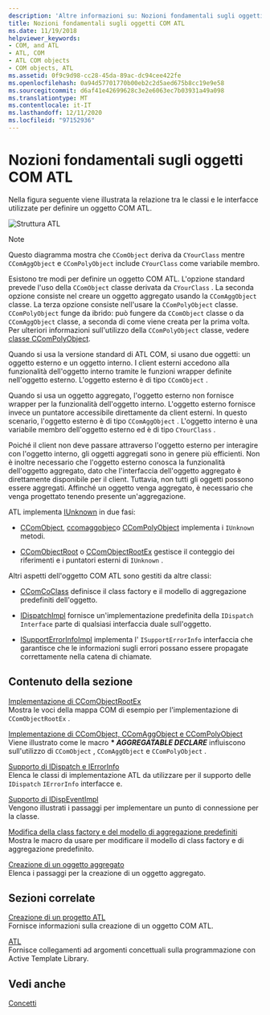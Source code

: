 ```yaml
---
description: 'Altre informazioni su: Nozioni fondamentali sugli oggetti COM ATL'
title: Nozioni fondamentali sugli oggetti COM ATL
ms.date: 11/19/2018
helpviewer_keywords:
- COM, and ATL
- ATL, COM
- ATL COM objects
- COM objects, ATL
ms.assetid: 0f9c9d98-cc28-45da-89ac-dc94cee422fe
ms.openlocfilehash: 0a94d57701770b00eb2c2d5aed675b8cc19e9e58
ms.sourcegitcommit: d6af41e42699628c3e2e6063ec7b03931a49a098
ms.translationtype: MT
ms.contentlocale: it-IT
ms.lasthandoff: 12/11/2020
ms.locfileid: "97152936"
---
```

# <a name="fundamentals-of-atl-com-objects"></a>Nozioni fondamentali sugli oggetti COM ATL

Nella figura seguente viene illustrata la relazione tra le classi e le interfacce utilizzate per definire un oggetto COM ATL.

![Struttura ATL](../atl/media/vc307y1.gif "Struttura ATL")

> [!NOTE]
> Questo diagramma mostra che `CComObject` deriva da `CYourClass` mentre `CComAggObject` e `CComPolyObject` include `CYourClass` come variabile membro.

Esistono tre modi per definire un oggetto COM ATL. L'opzione standard prevede l'uso della `CComObject` classe derivata da `CYourClass` . La seconda opzione consiste nel creare un oggetto aggregato usando la `CComAggObject` classe. La terza opzione consiste nell'usare la `CComPolyObject` classe. `CComPolyObject` funge da ibrido: può fungere da `CComObject` classe o da `CComAggObject` classe, a seconda di come viene creata per la prima volta. Per ulteriori informazioni sull'utilizzo della `CComPolyObject` classe, vedere [classe CComPolyObject](../atl/reference/ccompolyobject-class.md).

Quando si usa la versione standard di ATL COM, si usano due oggetti: un oggetto esterno e un oggetto interno. I client esterni accedono alla funzionalità dell'oggetto interno tramite le funzioni wrapper definite nell'oggetto esterno. L'oggetto esterno è di tipo `CComObject` .

Quando si usa un oggetto aggregato, l'oggetto esterno non fornisce wrapper per la funzionalità dell'oggetto interno. L'oggetto esterno fornisce invece un puntatore accessibile direttamente da client esterni. In questo scenario, l'oggetto esterno è di tipo `CComAggObject` . L'oggetto interno è una variabile membro dell'oggetto esterno ed è di tipo `CYourClass` .

Poiché il client non deve passare attraverso l'oggetto esterno per interagire con l'oggetto interno, gli oggetti aggregati sono in genere più efficienti. Non è inoltre necessario che l'oggetto esterno conosca la funzionalità dell'oggetto aggregato, dato che l'interfaccia dell'oggetto aggregato è direttamente disponibile per il client. Tuttavia, non tutti gli oggetti possono essere aggregati. Affinché un oggetto venga aggregato, è necessario che venga progettato tenendo presente un'aggregazione.

ATL implementa [IUnknown](/windows/win32/api/unknwn/nn-unknwn-iunknown) in due fasi:

- [CComObject](../atl/reference/ccomobject-class.md), [ccomaggobjec](../atl/reference/ccomaggobject-class.md)o [CComPolyObject](../atl/reference/ccompolyobject-class.md) implementa i `IUnknown` metodi.

- [CComObjectRoot](../atl/reference/ccomobjectroot-class.md) o [CComObjectRootEx](../atl/reference/ccomobjectrootex-class.md) gestisce il conteggio dei riferimenti e i puntatori esterni di `IUnknown` .

Altri aspetti dell'oggetto COM ATL sono gestiti da altre classi:

- [CComCoClass](../atl/reference/ccomcoclass-class.md) definisce il class factory e il modello di aggregazione predefiniti dell'oggetto.

- [IDispatchImpl](../atl/reference/idispatchimpl-class.md) fornisce un'implementazione predefinita della `IDispatch Interface` parte di qualsiasi interfaccia duale sull'oggetto.

- [ISupportErrorInfoImpl](../atl/reference/isupporterrorinfoimpl-class.md) implementa l' `ISupportErrorInfo` interfaccia che garantisce che le informazioni sugli errori possano essere propagate correttamente nella catena di chiamate.

## <a name="in-this-section"></a>Contenuto della sezione

[Implementazione di CComObjectRootEx](../atl/implementing-ccomobjectrootex.md)<br/>
Mostra le voci della mappa COM di esempio per l'implementazione di `CComObjectRootEx` .

[Implementazione di CComObject, CComAggObject e CComPolyObject](../atl/implementing-ccomobject-ccomaggobject-and-ccompolyobject.md)<br/>
Viene illustrato come le macro **\* _AGGREGATABLE DECLARE_** influiscono sull'utilizzo di `CComObject` , `CComAggObject` e `CComPolyObject` .

[Supporto di IDispatch e IErrorInfo](../atl/supporting-idispatch-and-ierrorinfo.md)<br/>
Elenca le classi di implementazione ATL da utilizzare per il supporto delle `IDispatch` `IErrorInfo` interfacce e.

[Supporto di IDispEventImpl](../atl/supporting-idispeventimpl.md)<br/>
Vengono illustrati i passaggi per implementare un punto di connessione per la classe.

[Modifica della class factory e del modello di aggregazione predefiniti](../atl/changing-the-default-class-factory-and-aggregation-model.md)<br/>
Mostra le macro da usare per modificare il modello di class factory e di aggregazione predefinito.

[Creazione di un oggetto aggregato](../atl/creating-an-aggregated-object.md)<br/>
Elenca i passaggi per la creazione di un oggetto aggregato.

## <a name="related-sections"></a>Sezioni correlate

[Creazione di un progetto ATL](../atl/reference/creating-an-atl-project.md)<br/>
Fornisce informazioni sulla creazione di un oggetto COM ATL.

[ATL](../atl/active-template-library-atl-concepts.md)<br/>
Fornisce collegamenti ad argomenti concettuali sulla programmazione con Active Template Library.

## <a name="see-also"></a>Vedi anche

[Concetti](../atl/active-template-library-atl-concepts.md)
